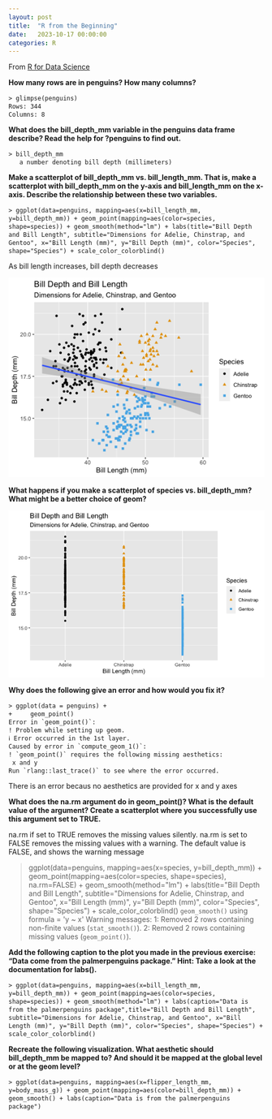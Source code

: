 ```yaml
---
layout: post
title:  "R from the Beginning"
date:   2023-10-17 00:00:00
categories: R
---
```


From [R for Data Science](https://r4ds.hadley.nz/data-visualize)

<b>How many rows are in penguins? How many columns?</b>

    > glimpse(penguins)
    Rows: 344
    Columns: 8

<b>What does the bill_depth_mm variable in the penguins data frame describe? Read the help for ?penguins to find out.</b>

    > bill_depth_mm
       a number denoting bill depth (millimeters)

<b>Make a scatterplot of bill_depth_mm vs. bill_length_mm. That is, make a scatterplot with bill_depth_mm on the y-axis and bill_length_mm on the x-axis. Describe the relationship between these two variables.</b>

    > ggplot(data=penguins, mapping=aes(x=bill_length_mm, y=bill_depth_mm)) + geom_point(mapping=aes(color=species, shape=species)) + geom_smooth(method="lm") + labs(title="Bill Depth and Bill Length", subtitle="Dimensions for Adelie, Chinstrap, and Gentoo", x="Bill Length (mm)", y="Bill Depth (mm)", color="Species", shape="Species") + scale_color_colorblind()

As bill length increases, bill depth decreases

<img src="https://raw.githubusercontent.com/nadinesk/nadinesk.github.io/d4e8be312782093d52552f0ecdbe4dc1ad284643/images/eg1q3.png"/>


<b>What happens if you make a scatterplot of species vs. bill_depth_mm? What might be a better choice of geom?</b>

<img src="https://raw.githubusercontent.com/nadinesk/nadinesk.github.io/master/images/eg1q4.png"/>

<b> Why does the following give an error and how would you fix it?</b>

    > ggplot(data = penguins) + 
    +     geom_point()
    Error in `geom_point()`:
    ! Problem while setting up geom.
    ℹ Error occurred in the 1st layer.
    Caused by error in `compute_geom_1()`:
    ! `geom_point()` requires the following missing aesthetics:
     x and y
    Run `rlang::last_trace()` to see where the error occurred.

 There is an error becaus no aesthetics are provided for x and y axes

<b>What does the na.rm argument do in geom_point()? What is the default value of the argument? Create a scatterplot where you successfully use this argument set to TRUE.</b>

na.rm if set to TRUE removes the missing values silently. na.rm is set to FALSE removes the missing values with a warning. The default value is FALSE, and shows the warning message

> ggplot(data=penguins, mapping=aes(x=species, y=bill_depth_mm)) + geom_point(mapping=aes(color=species, shape=species), na.rm=FALSE) + geom_smooth(method="lm") + labs(title="Bill Depth and Bill Length", subtitle="Dimensions for Adelie, Chinstrap, and Gentoo", x="Bill Length (mm)", y="Bill Depth (mm)", color="Species", shape="Species") + scale_color_colorblind() 
`geom_smooth()` using formula = 'y ~ x'
Warning messages:
1: Removed 2 rows containing non-finite values (`stat_smooth()`). 
2: Removed 2 rows containing missing values (`geom_point()`). 

<b>Add the following caption to the plot you made in the previous exercise: “Data come from the palmerpenguins package.” Hint: Take a look at the documentation for labs().</b>

	> ggplot(data=penguins, mapping=aes(x=bill_length_mm, y=bill_depth_mm)) + geom_point(mapping=aes(color=species, shape=species)) + geom_smooth(method="lm") + labs(caption="Data is from the palmerpenguins package",title="Bill Depth and Bill Length", subtitle="Dimensions for Adelie, Chinstrap, and Gentoo", x="Bill Length (mm)", y="Bill Depth (mm)", color="Species", shape="Species") + scale_color_colorblind()

<b>Recreate the following visualization. What aesthetic should bill_depth_mm be mapped to? And should it be mapped at the global level or at the geom level?</b>

    > ggplot(data=penguins, mapping=aes(x=flipper_length_mm, y=body_mass_g)) + geom_point(mapping=aes(color=bill_depth_mm)) + geom_smooth() + labs(caption="Data is from the palmerpenguins package") 
